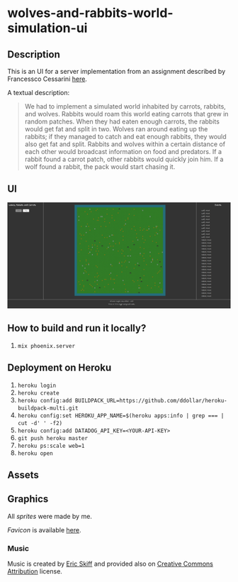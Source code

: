 # wolves-and-rabbits-world-simulation-ui

## Description

This is an UI for a server implementation from an assignment described by Francessco Cessarini [here](http://www.youtube.com/watch?v=d5G3P2iosmA).

A textual description:

> We had to implement a simulated world inhabited by carrots, rabbits, and wolves. Rabbits would roam this world eating carrots that grew in random patches. When they had eaten enough carrots, the rabbits would get fat and split in two. Wolves ran around eating up the rabbits; if they managed to catch and eat enough rabbits, they would also get fat and split. Rabbits and wolves within a certain distance of each other would broadcast information on food and predators. If a rabbit found a carrot patch, other rabbits would quickly join him. If a wolf found a rabbit, the pack would start chasing it.

## UI

![Simulation in action](/docs/Screenshot.png)

## How to build and run it locally?

1. `mix phoenix.server`

## Deployment on Heroku

1. `heroku login`
2. `heroku create`
3. `heroku config:add BUILDPACK_URL=https://github.com/ddollar/heroku-buildpack-multi.git`
4. `heroku config:set HEROKU_APP_NAME=$(heroku apps:info | grep === | cut -d' ' -f2)`
5. `heroku config:add DATADOG_API_KEY=<YOUR-API-KEY>`
3. `git push heroku master`
4. `heroku ps:scale web=1`
5. `heroku open`

## Assets

## Graphics

All *sprites* were made by me.

*Favicon* is available [here](http://www.favicon.cc/?action=icon&file_id=719881).

### Music

Music is created by [Eric Skiff](http://ericskiff.com/music/) and provided also on [Creative Commons Attribution](http://creativecommons.org/licenses/by/3.0/) license.
